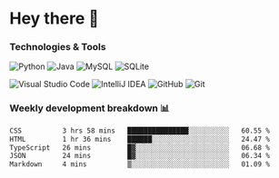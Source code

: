 # Hey there 👋

### Technologies & Tools

![Python](https://img.shields.io/badge/python-3670A0?style=for-the-badge&logo=python&logoColor=ffdd54)
![Java](https://img.shields.io/badge/java-%23ED8B00.svg?style=for-the-badge&logo=openjdk&logoColor=white)
![MySQL](https://img.shields.io/badge/mysql-4479A1.svg?style=for-the-badge&logo=mysql&logoColor=white)
![SQLite](https://img.shields.io/badge/sqlite-%2307405e.svg?style=for-the-badge&logo=sqlite&logoColor=white)

![Visual Studio Code](https://img.shields.io/badge/Visual%20Studio%20Code-0078d7.svg?style=for-the-badge&logo=visual-studio-code&logoColor=white)
![IntelliJ IDEA](https://img.shields.io/badge/IntelliJIDEA-000000.svg?style=for-the-badge&logo=intellij-idea&logoColor=white)
![GitHub](https://img.shields.io/badge/github-%23121011.svg?style=for-the-badge&logo=github&logoColor=white)
![Git](https://img.shields.io/badge/git-%23F05033.svg?style=for-the-badge&logo=git&logoColor=white)

### Weekly development breakdown 📊
<!--START_SECTION:waka-->

```txt
CSS          3 hrs 58 mins   ███████████████░░░░░░░░░░   60.55 %
HTML         1 hr 36 mins    ██████░░░░░░░░░░░░░░░░░░░   24.47 %
TypeScript   26 mins         █▓░░░░░░░░░░░░░░░░░░░░░░░   06.68 %
JSON         24 mins         █▓░░░░░░░░░░░░░░░░░░░░░░░   06.34 %
Markdown     4 mins          ▒░░░░░░░░░░░░░░░░░░░░░░░░   01.09 %
```

<!--END_SECTION:waka-->
